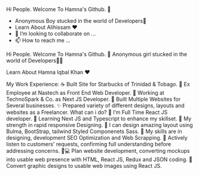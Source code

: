   Hi People. Welcome To Hamna's Github. 👋
- Anonymous Boy stucked in the world of Developers💃
- Learn About Alihissam ❤️
- 💞️ I’m looking to collaborate on ...
- 📫 How to reach me ...

Hi People. Welcome To Hamna's Github. 👋
Anonymous girl stucked in the world of Developers🙋💃

Learn About Hamna Iqbal Khan ❤️


My Work Experience:
☕ Built Site for Starbucks of Trinidad & Tobago.
🙋 Ex Employee at Nastech as Front End Web Developer.
🙋 Working at TechnoSpark & Co. as Next JS Developer.
🚀 Built Multiple Websites for Several businesses.
✨ Prepared variety of different designs, layouts and websites as a Freelancer.
What can i do?
🌱 I’m Full Time React JS developer.
🌱 Learning Next JS and Typescript to enhance my skillset.
💪 My strength in rapid responsive Designing.
🎨 I can design amazing layout using Bulma, BootStrap, tailwind Styled Componenets Sass.
👯 My skills are in designing, development SEO Optimization and Web Scrapping.
📝 Actively listen to customers' requests, confirming full understanding before addressing concerns.
🧑💻 Plan website development, converting mockups into usable web presence with HTML, React JS, Redux and JSON coding.
🔨 Convert graphic designs to usable web images using React JS.


